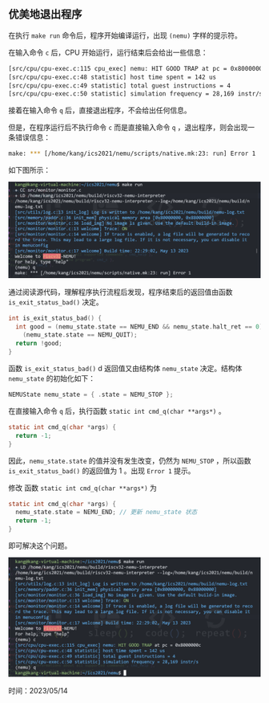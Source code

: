 ##  优美地退出程序

在执行  ` make run ` 命令后，程序开始编译运行，出现 `(nemu)` 字样的提示符。

在输入命令 `c` 后，CPU 开始运行，运行结束后会给出一些信息：

```bash
[src/cpu/cpu-exec.c:115 cpu_exec] nemu: HIT GOOD TRAP at pc = 0x8000000c
[src/cpu/cpu-exec.c:48 statistic] host time spent = 142 us
[src/cpu/cpu-exec.c:49 statistic] total guest instructions = 4
[src/cpu/cpu-exec.c:50 statistic] simulation frequency = 28,169 instr/s
```

接着在输入命令 `q` 后，直接退出程序，不会给出任何信息。



但是，在程序运行后不执行命令 `c` 而是直接输入命令 `q` ，退出程序，则会出现一条错误信息：

```bash
make: *** [/home/kang/ics2021/nemu/scripts/native.mk:23: run] Error 1
```

如下图所示：

![](../Picture/image-20230514152604969.png)

通过阅读源代码，理解程序执行流程后发现，程序结束后的返回值由函数 `is_exit_status_bad()` 决定。

```C
int is_exit_status_bad() {
  int good = (nemu_state.state == NEMU_END && nemu_state.halt_ret == 0) ||
    (nemu_state.state == NEMU_QUIT);
  return !good;
}
```

函数 `is_exit_status_bad()` d 返回值又由结构体 `nemu_state` 决定。结构体 `nemu_state` 的初始化如下：

```C
NEMUState nemu_state = { .state = NEMU_STOP };
```

在直接输入命令 `q` 后，执行函数 `static int cmd_q(char **args*)` 。

```C
static int cmd_q(char *args) {
  return -1;
}
```

因此，`nemu_state.state` 的值并没有发生改变，仍然为 `NEMU_STOP` ，所以函数 `is_exit_status_bad()` 的返回值为 1 。出现 `Error 1` 提示。

修改 函数 `static int cmd_q(char **args*)` 为

```C
static int cmd_q(char *args) {
  nemu_state.state = NEMU_END; // 更新 nemu_state 状态
  return -1;
}
```

即可解决这个问题。

![image-20230514154029603](../Picture/image-20230514154029603.png)

时间：2023/05/14